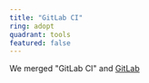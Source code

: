```yaml
---
title: "GitLab CI"
ring: adopt
quadrant: tools
featured: false
---
```


We merged "GitLab CI" and [GitLab](https://www.DCX.com/techradar/tools/gitlab.html)
